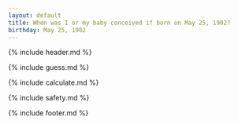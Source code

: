 ```yaml
---
layout: default
title: When was I or my baby conceived if born on May 25, 1902?
birthday: May 25, 1902
---
```


{% include header.md %}

{% include guess.md %}

{% include calculate.md %}

{% include safety.md %}

{% include footer.md %}



